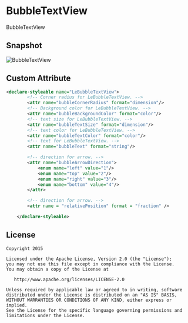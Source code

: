# BubbleTextView
BubbleTextView

## Snapshot
![BubbleTextView](http://7d9pic.com1.z0.glb.clouddn.com/bubblew_view.png)
## Custom Attribute
```xml
<declare-styleable name="LeBubbleTextView">
        <!-- Corner radius for LeBubbleTextView. -->
        <attr name="bubbleCornerRadius" format="dimension"/>
        <!-- Background color for LeBubbleTextView. -->
        <attr name="bubbleBackgroundColor" format="color"/>
        <!-- text size for LeBubbleTextView. -->
        <attr name="bubbleTextSize" format="dimension"/>
        <!-- text color for LeBubbleTextView. -->
        <attr name="bubbleTextColor" format="color"/>
        <!-- text for LeBubbleTextView. -->
        <attr name="bubbleText" format="string"/>

        <!-- direction for arrow. -->
        <attr name="bubbleArrowDirection">
            <enum name="left" value="1"/>
            <enum name="top" value="2"/>
            <enum name="right" value="3"/>
            <enum name="bottom" value="4"/>
        </attr>

        <!-- direction for arrow. -->
        <attr name = "relativePosition" format = "fraction" />

    </declare-styleable>
```

## License

    Copyright 2015

    Licensed under the Apache License, Version 2.0 (the "License");
    you may not use this file except in compliance with the License.
    You may obtain a copy of the License at

       http://www.apache.org/licenses/LICENSE-2.0

    Unless required by applicable law or agreed to in writing, software
    distributed under the License is distributed on an "AS IS" BASIS,
    WITHOUT WARRANTIES OR CONDITIONS OF ANY KIND, either express or implied.
    See the License for the specific language governing permissions and
    limitations under the License.
